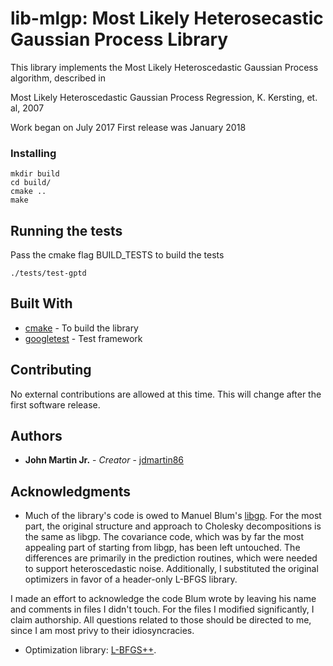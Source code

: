 # lib-mlgp: Most Likely Heterosecastic Gaussian Process Library

This library implements the Most Likely Heteroscedastic Gaussian Process algorithm, described in

Most Likely Heteroscedastic Gaussian Process Regression, K. Kersting, et. al, 2007

Work began on July 2017
First release was January 2018

### Installing

```
mkdir build
cd build/
cmake ..
make
```

## Running the tests

Pass the cmake flag BUILD_TESTS to build the tests

```
./tests/test-gptd
```
## Built With

* [cmake](https://cmake.org) - To build the library
* [googletest](https://github.com/google/googletest) - Test framework

## Contributing

No external contributions are allowed at this time. This will change after the first software release.

## Authors

* **John Martin Jr.** - *Creator* - [jdmartin86](https://github.com/jdmartin86)

## Acknowledgments

* Much of the library's code is owed to Manuel Blum's [libgp](https://github.com/mblum/libgp). For the most part, the original structure and approach to Cholesky decompositions is the same as libgp. The covariance code, which was by far the most appealing part of starting from libgp, has been left untouched. The differences are primarily in the prediction routines, which were needed to support heteroscedastic noise. Additionally, I substituted the original optimizers in favor of a header-only L-BFGS library. 

I made an effort to acknowledge the code Blum wrote by leaving his name and comments in files I didn't touch. For the files I modified significantly, I claim authorship. All questions related to those should be directed to me, since I am most privy to their idiosyncracies.  

* Optimization library: [L-BFGS++](https://github.com/yixuan/LBFGSpp).
